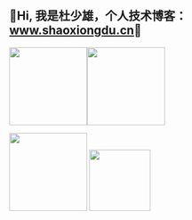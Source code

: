 ## 💖Hi, 我是杜少雄，个人技术博客： [<u>www.shaoxiongdu.cn</u>](http://www.shaoxiongdu.cn)💖

<img height="140px" src="https://github-readme-stats.vercel.app/api?custom_title=GitHub统计&username=shaoxiongdu&hide_border=false&show_icons=true&include_all_commits=true&count_private=true&theme=buefy&locale=cn&line_height=20" /><img height="140px" src="https://github-readme-stats.vercel.app/api/top-langs/?custom_title=编程语言统计&username=shaoxiongdu&exclude_repo =blog&hide_border=false&line_height=20&theme=flag-india&layout=compact&locale=cn" />

<img height='140px' src='https://github-readme-stats.vercel.app/api/wakatime?username=shaoxiongdu&range=last_30_days&custom_title=最近一周统计' /> <img height='110px' src='https://github-readme-stats.vercel.app/api/pin/?show_owner=true&username=shaoxiongdu&repo=blog' />

